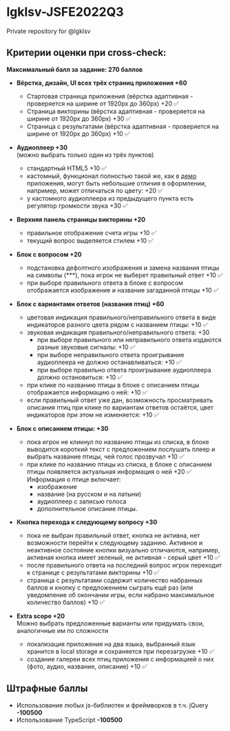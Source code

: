 # lgklsv-JSFE2022Q3
Private repository for @lgklsv

## Критерии оценки при cross-check:
**Максимальный балл за задание: 270 баллов**  

- **Вёрстка, дизайн, UI всех трёх страниц приложения +60**
  - Стартовая страница приложения (вёрстка адаптивная - проверяется на ширине от 1920рх до 360рх) +20 ✅
  - Страница викторины (вёрстка адаптивная - проверяется на ширине от 1920рх до 360рх) +30 ✅
  - Страница с результатами (вёрстка адаптивная - проверяется на ширине от 1920рх до 360рх) +10 ✅
  
- **Аудиоплеер +30**  
  (можно выбрать только один из трёх пунктов)
  - стандартный HTML5 +10 ✅
  - кастомный, функционал полностью такой же, как в [демо](https://birds-quiz.netlify.com/) приложения, могут быть небольшие отличия в оформлении, например, может отличаться по цвету: +20 ✅
  - у кастомного аудиоплеера из предыдущего пункта есть регулятор громкости звука +30 ✅   

- **Верхняя панель страницы викторины +20**
  - правильное отображение счета игры +10 ✅
  - текущий вопрос выделяется стилем +10 ✅
  
- **Блок с вопросом +20**
  - подстановка дефолтного изображения и замена названия птицы на символы (\*\*\*), пока игрок не выберет правильный ответ +10 ✅
  - при выборе правильного ответа в блоке с вопросом отображается изображение и название загаданной птицы +10 ✅

- **Блок с вариантами ответов (названия птиц) +60**
  - цветовая индикация правильного/неправильного ответа в виде индикаторов разного цвета рядом с названием птицы: +10 ✅
  - звуковая индикация правильного/неправильного ответа: +30  
    - при выборе правильного или неправильного ответа издаются разные звуковые сигналы: +10 ✅
    - при выборе неправильного ответа проигрывание аудиоплеера не должно останавливаться: +10 ✅
    - при выборе правильно ответа проигрывание аудиоплеера должно остановиться: +10 ✅
  - при клике по названию птицы в блоке с описанием птицы отображается информацию о ней: +10 ✅  
  - если правильный ответ уже дан, возможность просматривать описания птиц при клике по вариантам ответов остаётся, цвет индикаторов при этом не изменяется: +10 ✅

- **Блок с описанием птицы: +30**
  - пока игрок не кликнул по названию птицы из списка, в блоке выводится короткий текст с предложением послушать плеер и выбрать название птицы, чей голос прозвучал +10 ✅
  - при клике по названию птицы из списка, в блоке с описанием птицы появляется актуальная информация о ней +20  ✅
  Информация о птице включает:
    - изображение 
    - название (на русском и на латыни)
    - аудиоплеер с записью голоса
    - дополнительное описание птицы.
    
- **Кнопка перехода к следующему вопросу +30**
  - пока не выбран правильный ответ, кнопка не активна, нет возможности перейти к следующему заданию. Активное и неактивное состояние кнопки визуально отличаются, например, активная кнопка имеет зеленый, не активная - серый цвет +10 ✅
  - после правильного ответа на последний вопрос игрок переходит к странице с результатами викторины +10 ✅ 
  - страница с результатами содержит количество набранных баллов и кнопку с предложением сыграть ещё раз (или уведомление об окончании игры, если набрано максимальное количество баллов) +10 ✅
  
- **Extra scope +20**  
  Можно выбрать предложенные варианты или придумать свои, аналогичные им по сложности  
  - локализация приложения на два языка, выбранный язык хранится в local storage и сохраняется при перезагрузке +10 ✅
  - создание галереи всех птиц приложения c информацией о них (фото, аудио, название, описание) +10 ✅

## Штрафные баллы
- Использование любыx js-библиотек и фреймворков в т.ч. jQuery **-100500**
- Использование TypeScript **-100500**  
